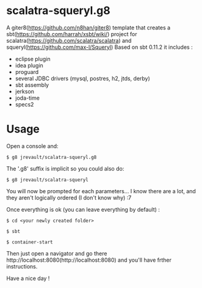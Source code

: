 scalatra-squeryl.g8
===================

A giter8(https://github.com/n8han/giter8) template that creates a sbt(https://github.com/harrah/xsbt/wiki/) project for scalatra(https://github.com/scalatra/scalatra) and squeryl(https://github.com/max-l/Squeryl)
Based on sbt 0.11.2 it includes :
* eclipse plugin
* idea plugin
* proguard
* several JDBC drivers (mysql, postres, h2, jtds, derby)
* sbt assembly
* jerkson
* joda-time
* specs2

Usage
=====
Open a console and:

    $ g8 jrevault/scalatra-squeryl.g8

The '.g8' suffix is implicit so you could also do:

    $ g8 jrevault/scalatra-squeryl

You will now be prompted for each parameters... I know there are a lot, and they aren't logically ordered (I don't know why) :7

Once everything is ok (you can leave everything by default) :
    
    $ cd <your newly created folder>
    
    $ sbt
    
    $ container-start
    
Then just open a navigator and go there http://localhost:8080(http://localhost:8080) and you'll have frther instructions.

Have a nice day !